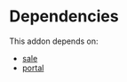 # Dependencies

This addon depends on:

- [sale](https://github.com/bringout/oca-ocb-sale)
- [portal](https://github.com/bringout/oca-ocb-website)
